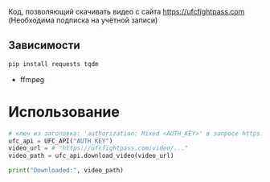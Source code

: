 Код, позволяющий скачивать видео с сайта https://ufcfightpass.com
(Необходима подписка на учётной записи)

## Зависимости
```bash
pip install requests tqdm
```
+ ffmpeg

# Использование
```python
# ключ из заголовка: 'authorization: Mixed <AUTH_KEY>' в запросе https://dce-frontoffice.imggaming.com/api/v1/init
ufc_api = UFC_API("AUTH_KEY") 
video_url = # "https://ufcfightpass.com/video/..."
video_path = ufc_api.download_video(video_url)

print("Downloaded:", video_path)
```
